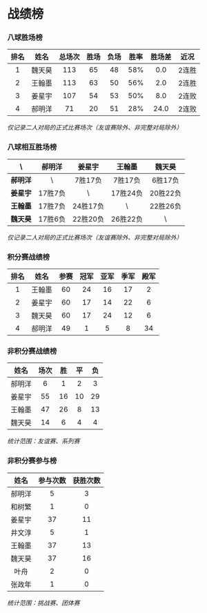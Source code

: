 # 战绩榜

### 八球胜场榜

| 排名 | 姓名   | 总场次 | 胜场 | 负场 | 胜率  | 胜场差 | 近况  |
| :--: | :---: | :---: | :--: | :--: | :--: | :---: | :---: |
| 1    | 魏天昊 | 113   | 65   | 48   | 58%  | 0.0   | 2连胜 |
| 2    | 王翰墨 | 113   | 63   | 50   | 56%  | 2.0   | 2连胜 |
| 3    | 姜星宇 | 107   | 54   | 53   | 50%  | 8.0   | 2连败 |
| 4    | 郝明洋 | 71    | 20   | 51   | 28%  | 24.0  | 2连败 |

*仅记录二人对局的正式比赛场次（友谊赛除外、非完整对局除外）*

### 八球相互胜场榜

|    **\\**   | 郝明洋  | 姜星宇   | 王翰墨   | 魏天昊   |
| :---------: | :----: | :------: | :------: | :-----: |
| **郝明洋** |   \\     | 7胜17负  | 7胜17负  | 6胜17负  |
| **姜星宇** | 17胜7负  |   \\     | 17胜24负 | 20胜22负 |
| **王翰墨** | 17胜7负  | 24胜17负 |   \\     | 22胜26负 |
| **魏天昊** | 17胜6负  | 22胜20负 | 26胜22负 |   \\     |

*仅记录二人对局的正式比赛场次（友谊赛除外、非完整对局除外）*

### 积分赛战绩榜

| 排名 | 姓名    |  参赛  | 冠军 | 亚军  | 季军 | 殿军 |
| :-: | :-----: | :---: | :--: | :--: | :--: | :--: |
| 1   | 王翰墨   |  60   | 24   | 16   | 17   | 2    |
| 2   | 姜星宇   |  60   | 17   | 14   | 22   | 6    |
| 3   | 魏天昊   |  60   | 17   | 24   | 12   | 6    |
| 4   | 郝明洋   |  49   | 1    | 5    | 8    | 34   |

### 非积分赛战绩榜

| 姓名   | 场次 | 胜   | 平   | 负   |
| :---: | :--: | :--: | :--: | :--: |
| 郝明洋 |  6   |  1   |  2   |  3   |
| 姜星宇 |  55  |  16  |  10  |  29  |
| 王翰墨 |  47  |  26  |  8   |  13  |
| 魏天昊 |  14  |  6   |  4   |  4   |

*统计范围：友谊赛、系列赛*

### 非积分赛参与榜

| 姓名   | 参与次数 | 获胜次数 |
| :----: | :-----: | :-----: |
| 郝明洋  |    5    |    3    |
| 和树繁  |    1    |    0    |
| 姜星宇  |   37    |   11    |
| 井文淳  |    5    |    1    |
| 王翰墨  |   37    |   13    |
| 魏天昊  |   37    |   16    |
| 叶舟    |    2    |    0    |
| 张政年  |    1    |    0    |

*统计范围：挑战赛、团体赛*